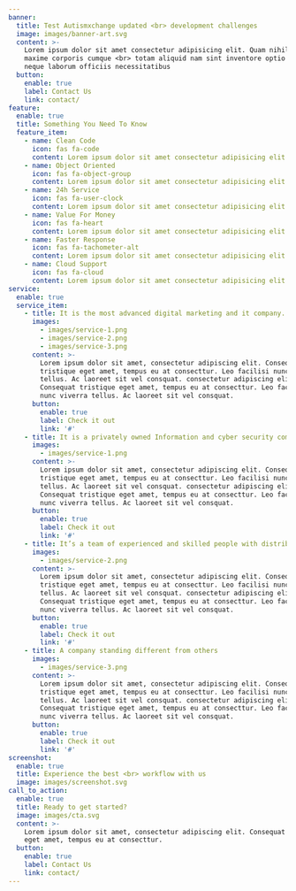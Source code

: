 ```yaml
---
banner:
  title: Test Autismxchange updated <br> development challenges
  image: images/banner-art.svg
  content: >-
    Lorem ipsum dolor sit amet consectetur adipisicing elit. Quam nihil enim
    maxime corporis cumque <br> totam aliquid nam sint inventore optio modi
    neque laborum officiis necessitatibus
  button:
    enable: true
    label: Contact Us
    link: contact/
feature:
  enable: true
  title: Something You Need To Know
  feature_item:
    - name: Clean Code
      icon: fas fa-code
      content: Lorem ipsum dolor sit amet consectetur adipisicing elit quam nihil
    - name: Object Oriented
      icon: fas fa-object-group
      content: Lorem ipsum dolor sit amet consectetur adipisicing elit quam nihil
    - name: 24h Service
      icon: fas fa-user-clock
      content: Lorem ipsum dolor sit amet consectetur adipisicing elit quam nihil
    - name: Value For Money
      icon: fas fa-heart
      content: Lorem ipsum dolor sit amet consectetur adipisicing elit quam nihil
    - name: Faster Response
      icon: fas fa-tachometer-alt
      content: Lorem ipsum dolor sit amet consectetur adipisicing elit quam nihil
    - name: Cloud Support
      icon: fas fa-cloud
      content: Lorem ipsum dolor sit amet consectetur adipisicing elit quam nihil
service:
  enable: true
  service_item:
    - title: It is the most advanced digital marketing and it company.
      images:
        - images/service-1.png
        - images/service-2.png
        - images/service-3.png
      content: >-
        Lorem ipsum dolor sit amet, consectetur adipiscing elit. Consequat
        tristique eget amet, tempus eu at consecttur. Leo facilisi nunc viverra
        tellus. Ac laoreet sit vel consquat. consectetur adipiscing elit.
        Consequat tristique eget amet, tempus eu at consecttur. Leo facilisi
        nunc viverra tellus. Ac laoreet sit vel consquat.
      button:
        enable: true
        label: Check it out
        link: '#'
    - title: It is a privately owned Information and cyber security company
      images:
        - images/service-1.png
      content: >-
        Lorem ipsum dolor sit amet, consectetur adipiscing elit. Consequat
        tristique eget amet, tempus eu at consecttur. Leo facilisi nunc viverra
        tellus. Ac laoreet sit vel consquat. consectetur adipiscing elit.
        Consequat tristique eget amet, tempus eu at consecttur. Leo facilisi
        nunc viverra tellus. Ac laoreet sit vel consquat.
      button:
        enable: true
        label: Check it out
        link: '#'
    - title: It’s a team of experienced and skilled people with distributions
      images:
        - images/service-2.png
      content: >-
        Lorem ipsum dolor sit amet, consectetur adipiscing elit. Consequat
        tristique eget amet, tempus eu at consecttur. Leo facilisi nunc viverra
        tellus. Ac laoreet sit vel consquat. consectetur adipiscing elit.
        Consequat tristique eget amet, tempus eu at consecttur. Leo facilisi
        nunc viverra tellus. Ac laoreet sit vel consquat.
      button:
        enable: true
        label: Check it out
        link: '#'
    - title: A company standing different from others
      images:
        - images/service-3.png
      content: >-
        Lorem ipsum dolor sit amet, consectetur adipiscing elit. Consequat
        tristique eget amet, tempus eu at consecttur. Leo facilisi nunc viverra
        tellus. Ac laoreet sit vel consquat. consectetur adipiscing elit.
        Consequat tristique eget amet, tempus eu at consecttur. Leo facilisi
        nunc viverra tellus. Ac laoreet sit vel consquat.
      button:
        enable: true
        label: Check it out
        link: '#'
screenshot:
  enable: true
  title: Experience the best <br> workflow with us
  image: images/screenshot.svg
call_to_action:
  enable: true
  title: Ready to get started?
  image: images/cta.svg
  content: >-
    Lorem ipsum dolor sit amet, consectetur adipiscing elit. Consequat tristique
    eget amet, tempus eu at consecttur.
  button:
    enable: true
    label: Contact Us
    link: contact/
---
```

